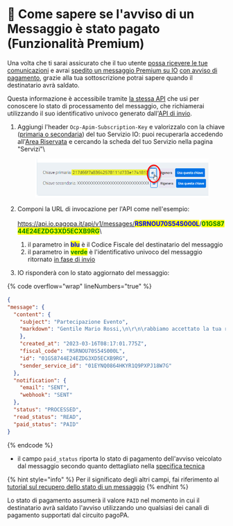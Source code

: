 # 📜 Come sapere se l'avviso di un Messaggio è stato pagato (Funzionalità Premium)

Una volta che ti sarai assicurato che il tuo utente [possa ricevere le tue comunicazioni](https://docs.pagopa.it/kb-enti-servizi/tutorial-e-casi-duso/indice-dei-tutorial-e-dei-casi-duso/come-sapere-se-un-cittadino-ha-abilitata-la-ricezione-dei-messaggi-per-un-servizio) e avrai [spedito un messaggio Premium su IO](https://docs.pagopa.it/kb-enti-messaggi/tutorial-e-casi-duso/indice-dei-tutorial-e-dei-casi-duso/come-spedire-un-avviso-di-pagamento-in-un-messaggio) [con avviso di pagamento](https://docs.pagopa.it/kb-enti-messaggi/tutorial-e-casi-duso/indice-dei-tutorial-e-dei-casi-duso/come-spedire-un-avviso-di-pagamento-in-un-messaggio), grazie alla tua sottoscrizione potrai sapere quando il destinatario avrà saldato.

Questa informazione è accessibile tramite [la stessa API](https://docs.pagopa.it/io-guida-tecnica/api/api-messaggi/get-message) che usi per conoscere lo stato di processamento del messaggio, che richiamerai utilizzando il suo identificativo univoco generato dall'[API di invio](https://docs.pagopa.it/io-guida-tecnica/api/api-messaggi/submit-a-message-passing-the-user-fiscal\_code-in-the-request-body).

1.  Aggiungi l'header `Ocp-Apim-Subscription-Key` e valorizzalo con la chiave ([primaria o secondaria](https://docs.pagopa.it/kb-enti-servizi/domande-frequenti/domande-e-risposte-sui-servizi-io#perche-ci-sono-due-api-key-per-servizio)) del tuo Servizio IO: puoi recuperarla accedendo all'[Area Riservata](https://selfcare.pagopa.it/) e cercando la scheda del tuo Servizio nella pagina "Servizi"\


    <figure><img src="../../.gitbook/assets/image (2).png" alt=""><figcaption></figcaption></figure>
2. Componi la URL di invocazione per l'API come nell'esempio:\
   \
   https://api.io.pagopa.it/api/v1/messages/<mark style="color:blue;">**RSRNOU70S54S000L**</mark>/<mark style="color:green;">**01GS8744E24EZDG3XD5ECXB9RG**</mark>\

   1. il parametro in <mark style="color:blue;">**blu**</mark> è il Codice Fiscale del destinatario del messaggio
   2. il parametro in <mark style="color:green;">**verde**</mark> è l'identificativo univoco del messaggio ritornato [in fase di invio](https://docs.pagopa.it/kb-enti-messaggi/tutorial-e-casi-duso/indice-dei-tutorial-e-dei-casi-duso/come-spedire-un-messaggio-io)
3. IO risponderà con lo stato aggiornato del messaggio:

{% code overflow="wrap" lineNumbers="true" %}
```json
{
"message": {
  "content": {
    "subject": "Partecipazione Evento",
    "markdown": "Gentile Mario Rossi,\n\r\n\rabbiamo accettato la tua richiesta di partecipazione all'\''evento e ti inviamo in allegato la fattura per il pagamento della tua quota (ricorda di saldarla entro il 31 marzo 2023) e la brochure con tutte le informazioni utili.\n\rA Ti aspettiamo!\n\rL'\''Amministrazione Comunale di Ipazia."
    },
    "created_at": "2023-03-16T08:17:01.775Z",
    "fiscal_code": "RSRNOU70S54S000L",
    "id": "01GS8744E24EZDG3XD5ECXB9RG",
    "sender_service_id": "01EYNQ0864HKYR1Q9PXPJ18W7G"
  },
  "notification": {
    "email": "SENT",
    "webhook": "SENT"
  },
  "status": "PROCESSED",
  "read_status": "READ",
  "paid_status": "PAID"
}
```
{% endcode %}

* il campo `paid_status` riporta lo stato di pagamento dell'avviso veicolato dal messaggio secondo quanto dettagliato nella [specifica tecnica](https://docs.pagopa.it/io-guida-tecnica/api-e-specifiche/api-messaggi/get-message#payment\_status)

{% hint style="info" %}
Per il significato degli altri campi, fai riferimento al [tutorial sul recupero dello stato di un messaggio](https://docs.pagopa.it/kb-enti-messaggi/tutorial-e-casi-duso/indice-dei-tutorial-e-dei-casi-duso/come-sapere-se-un-messaggio-e-stato-recapitato)
{% endhint %}

Lo stato di pagamento assumerà il valore `PAID` nel momento in cui il destinatario avrà saldato l'avviso utilizzando uno qualsiasi dei canali di pagamento supportati dal circuito pagoPA.
